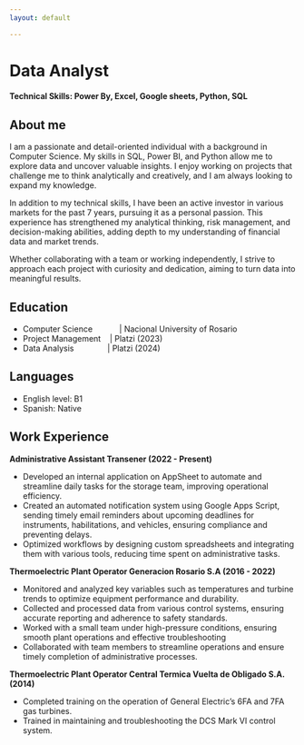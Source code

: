 ```yaml
---
layout: default

---
```

# Data Analyst

#### Technical Skills: Power By, Excel, Google sheets, Python, SQL 
## About me
I am a passionate and detail-oriented individual with a background in Computer Science. My skills in SQL, Power BI, and Python allow me to explore data and uncover valuable insights. I enjoy working on projects that challenge me to think analytically and creatively, and I am always looking to expand my knowledge.

In addition to my technical skills, I have been an active investor in various markets for the past 7 years, pursuing it as a personal passion. This experience has strengthened my analytical thinking, risk management, and decision-making abilities, adding depth to my understanding of financial data and market trends.

Whether collaborating with a team or working independently, I strive to approach each project with curiosity and dedication, aiming to turn data into meaningful results.

## Education
- Computer Science&nbsp;&nbsp;&nbsp;&nbsp;&nbsp;&nbsp;&nbsp;&nbsp;&nbsp;&nbsp;&nbsp;&nbsp;| Nacional University of Rosario
- Project Management&nbsp;&nbsp;&nbsp;&nbsp;| Platzi (2023)
- Data Analysis&nbsp;&nbsp;&nbsp;&nbsp;&nbsp;&nbsp;&nbsp;&nbsp;&nbsp;&nbsp;&nbsp;&nbsp;&nbsp;&nbsp;&nbsp;| Platzi (2024)

## Languages
- English level: B1
- Spanish: Native

## Work Experience
**Administrative Assistant Transener (2022 - Present)**
- Developed an internal application on AppSheet to automate and streamline daily tasks for the storage team, improving operational efficiency.
- Created an automated notification system using Google Apps Script, sending timely email reminders about upcoming deadlines for instruments, habilitations, and vehicles, ensuring compliance and preventing delays.
- Optimized workflows by designing custom spreadsheets and integrating them with various tools, reducing time spent on administrative tasks.



**Thermoelectric Plant Operator  Generacion Rosario S.A (2016 - 2022)**
- Monitored and analyzed key variables such as temperatures and turbine trends to optimize equipment performance and durability.
- Collected and processed data from various control systems, ensuring accurate reporting and adherence to safety standards.
- Worked with a small team under high-pressure conditions, ensuring smooth plant operations and effective troubleshooting
- Collaborated with team members to streamline operations and ensure timely completion of administrative processes.

**Thermoelectric Plant Operator  Central Termica Vuelta de Obligado S.A. (2014)**
- Completed training on the operation of General Electric’s 6FA and 7FA gas turbines.
- Trained in maintaining and troubleshooting the DCS Mark VI control system.

